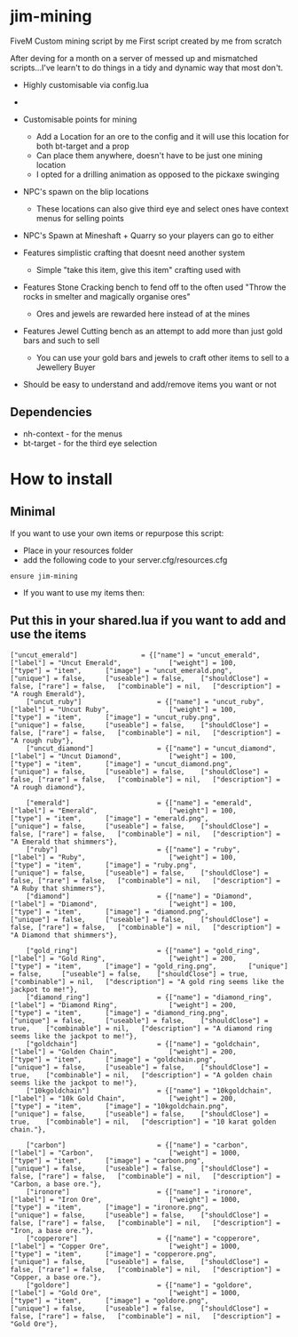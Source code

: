 # jim-mining
FiveM Custom mining script by me
First script created by me from scratch

After deving for a month on a server of messed up and mismatched scripts...I've learn't to do things in a tidy and dynamic way that most don't.

- Highly customisable via config.lua
- 
- Customisable points for mining
  - Add a Location for an ore to the config and it will use this location for both bt-target and a prop
  - Can place them anywhere, doesn't have to be just one mining location
  - I opted for a drilling animation as opposed to the pickaxe swinging

- NPC's spawn on the blip locations
  - These locations can also give third eye and select ones have context menus for selling points

- NPC's Spawn at Mineshaft + Quarry so your players can go to either

- Features simplistic crafting that doesnt need another system
  - Simple "take this item, give this item" crafting used with 

- Features Stone Cracking bench to fend off to the often used "Throw the rocks in smelter and magically organise ores"
  - Ores and jewels are rewarded here instead of at the mines 

- Features Jewel Cutting bench as an attempt to add more than just gold bars and such to sell
  - You can use your gold bars and jewels to craft other items to sell to a Jewellery Buyer

- Should be easy to understand and add/remove items you want or not
## Dependencies
- nh-context - for the menus
- bt-target - for the third eye selection

# How to install
## Minimal
If you want to use your own items or repurpose this script:
- Place in your resources folder
- add the following code to your server.cfg/resources.cfg
```
ensure jim-mining
```
- If you want to use my items then:
## Put this in your shared.lua if you want to add and use the items

```
["uncut_emerald"] 				 = {["name"] = "uncut_emerald", 			  	["label"] = "Uncut Emerald", 			["weight"] = 100, 		["type"] = "item", 		["image"] = "uncut_emerald.png", 		["unique"] = false, 	["useable"] = false, 	["shouldClose"] = false, ["rare"] = false,   ["combinable"] = nil,   ["description"] = "A rough Emerald"},
	["uncut_ruby"] 					 = {["name"] = "uncut_ruby", 			  	  	["label"] = "Uncut Ruby", 				["weight"] = 100, 		["type"] = "item", 		["image"] = "uncut_ruby.png", 			["unique"] = false, 	["useable"] = false, 	["shouldClose"] = false, ["rare"] = false,   ["combinable"] = nil,   ["description"] = "A rough ruby"},
	["uncut_diamond"] 				 = {["name"] = "uncut_diamond", 			  	["label"] = "Uncut Diamond", 			["weight"] = 100, 		["type"] = "item", 		["image"] = "uncut_diamond.png", 		["unique"] = false, 	["useable"] = false, 	["shouldClose"] = false, ["rare"] = false,   ["combinable"] = nil,   ["description"] = "A rough diamond"},

	["emerald"] 					 = {["name"] = "emerald", 			  	  		["label"] = "Emerald", 					["weight"] = 100, 		["type"] = "item", 		["image"] = "emerald.png", 				["unique"] = false, 	["useable"] = false, 	["shouldClose"] = false, ["rare"] = false,   ["combinable"] = nil,   ["description"] = "A Emerald that shimmers"},
	["ruby"] 					 	 = {["name"] = "ruby", 			  	  			["label"] = "Ruby", 					["weight"] = 100, 		["type"] = "item", 		["image"] = "ruby.png", 				["unique"] = false, 	["useable"] = false, 	["shouldClose"] = false, ["rare"] = false,   ["combinable"] = nil,   ["description"] = "A Ruby that shimmers"},
	["diamond"] 					 = {["name"] = "Diamond", 			  	  		["label"] = "Diamond", 					["weight"] = 100, 		["type"] = "item", 		["image"] = "diamond.png", 				["unique"] = false, 	["useable"] = false, 	["shouldClose"] = false, ["rare"] = false,   ["combinable"] = nil,   ["description"] = "A Diamond that shimmers"},

	["gold_ring"] 					 = {["name"] = "gold_ring", 			  	  	["label"] = "Gold Ring", 				["weight"] = 200, 		["type"] = "item", 		["image"] = "gold_ring.png", 		["unique"] = false, 	["useable"] = false, 	["shouldClose"] = true,	   ["combinable"] = nil,   ["description"] = "A gold ring seems like the jackpot to me!"},
	["diamond_ring"] 				 = {["name"] = "diamond_ring", 			  	  	["label"] = "Diamond Ring", 			["weight"] = 200, 		["type"] = "item", 		["image"] = "diamond_ring.png", 		["unique"] = false, 	["useable"] = false, 	["shouldClose"] = true,	   ["combinable"] = nil,   ["description"] = "A diamond ring seems like the jackpot to me!"},
	["goldchain"] 				 	 = {["name"] = "goldchain", 			  	  	["label"] = "Golden Chain", 			["weight"] = 200, 		["type"] = "item", 		["image"] = "goldchain.png", 			["unique"] = false, 	["useable"] = false, 	["shouldClose"] = true,	   ["combinable"] = nil,   ["description"] = "A golden chain seems like the jackpot to me!"},
	["10kgoldchain"] 				 = {["name"] = "10kgoldchain", 			  	  	["label"] = "10k Gold Chain", 			["weight"] = 200, 		["type"] = "item", 		["image"] = "10kgoldchain.png", 		["unique"] = false, 	["useable"] = false, 	["shouldClose"] = true,	   ["combinable"] = nil,   ["description"] = "10 karat golden chain."},

	["carbon"] 					 	 = {["name"] = "carbon", 			  	  		["label"] = "Carbon", 					["weight"] = 1000, 		["type"] = "item", 		["image"] = "carbon.png", 				["unique"] = false, 	["useable"] = false, 	["shouldClose"] = false, ["rare"] = false,   ["combinable"] = nil,   ["description"] = "Carbon, a base ore."},
	["ironore"] 					 = {["name"] = "ironore", 			  	  		["label"] = "Iron Ore", 				["weight"] = 1000, 		["type"] = "item", 		["image"] = "ironore.png", 				["unique"] = false, 	["useable"] = false, 	["shouldClose"] = false, ["rare"] = false,   ["combinable"] = nil,   ["description"] = "Iron, a base ore."},
	["copperore"] 					 = {["name"] = "copperore", 			  	  	["label"] = "Copper Ore", 				["weight"] = 1000, 		["type"] = "item", 		["image"] = "copperore.png", 			["unique"] = false, 	["useable"] = false, 	["shouldClose"] = false, ["rare"] = false,   ["combinable"] = nil,   ["description"] = "Copper, a base ore."},
	["goldore"] 					 = {["name"] = "goldore", 			  	  		["label"] = "Gold Ore", 				["weight"] = 1000, 		["type"] = "item", 		["image"] = "goldore.png", 				["unique"] = false, 	["useable"] = false, 	["shouldClose"] = false, ["rare"] = false,   ["combinable"] = nil,   ["description"] = "Gold Ore"},
```
